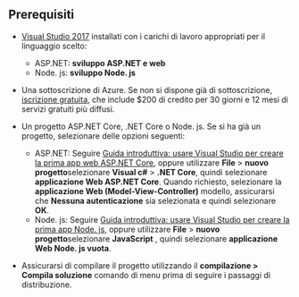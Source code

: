## <a name="prerequisites"></a>Prerequisiti

* [Visual Studio 2017](https://visualstudio.microsoft.com/downloads/?utm_medium=microsoft&utm_source=docs.microsoft.com&utm_campaign=button+cta&utm_content=download+vs2017) installati con i carichi di lavoro appropriati per il linguaggio scelto:
  * ASP.NET: **sviluppo ASP.NET e web**
  * Node. js: **sviluppo Node. js**

* Una sottoscrizione di Azure. Se non si dispone già di sottoscrizione, [iscrizione gratuita](https://azure.microsoft.com/free/?ref=microsoft.com&utm_source=microsoft.com&utm_medium=doc&utm_campaign=visualstudio), che include $200 di credito per 30 giorni e 12 mesi di servizi gratuiti più diffusi.

* Un progetto ASP.NET Core, .NET Core o Node. js. Se si ha già un progetto, selezionare delle opzioni seguenti:
  * ASP.NET: Seguire [Guida introduttiva: usare Visual Studio per creare la prima app web ASP.NET Core](../../ide/quickstart-aspnet-core.md), oppure utilizzare **File** > **nuovo progetto**selezionare  **Visual c#** > **.NET Core**, quindi selezionare **applicazione Web ASP.NET Core**. Quando richiesto, selezionare la **applicazione Web (Model-View-Controller)** modello, assicurarsi che **Nessuna autenticazione** sia selezionata e quindi selezionare **OK**.
  * Node. js: Seguire [Guida introduttiva: usare Visual Studio per creare la prima app Node. js](../../ide/quickstart-nodejs.md), oppure utilizzare **File** > **nuovo progetto**selezionare **JavaScript** , quindi selezionare **applicazione Web Node. js vuota**.

* Assicurarsi di compilare il progetto utilizzando il **compilazione > Compila soluzione** comando di menu prima di seguire i passaggi di distribuzione.